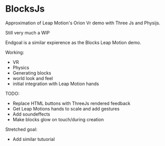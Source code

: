 # BlocksJs
Approximation of Leap Motion's Orion Vr demo with Three Js and Physijs.

Still very much a WIP

Endgoal is a similar expierence as the Blocks Leap Motion demo.

Working: 

* VR
* Physics
* Generating blocks
* world look and feel
* initial integration with Leap Motion hands

TODO:
* Replace HTML buttons with ThreeJs rendered feedback
* Get Leap Motions hands to scale and add gestures
* Add soundeffects
* Make blocks glow on touch/during creation


Stretched goal:
* Add similar tutuorial 

